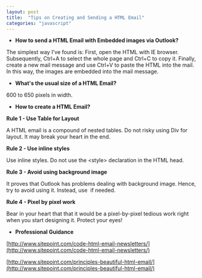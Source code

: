 ```yaml
---
layout: post
title:  "Tips on Creating and Sending a HTML Email"
categories: "javascript"
---
```


* **How to send a HTML Email with Embedded images via Outlook?**

The simplest way I've found is: First, open the HTML with IE browser. Subsequently, Ctrl+A to select the whole page and Ctrl+C to copy it. Finally, create a new mail message and use Ctrl+V to paste the HTML into the mail. In this way, the images are embedded into the mail message.

* **What's the usual size of a HTML Email?**

600 to 650 pixels in width.

* **How to create a HTML Email?**

**Rule 1 - Use Table for Layout**

A HTML email is a compound of nested tables. Do not risky using Div for layout. It may break your heart in the end.

**Rule 2 - Use inline styles**

Use inline styles. Do not use the &lt;style&gt; declaration in the HTML head.

**Rule 3 - Avoid using background image**

It proves that Outlook has problems dealing with background image. Hence, try to avoid using it. Instead, use <img> if needed.

**Rule 4 - Pixel by pixel work**

Bear in your heart that that it would be a pixel-by-pixel tedious work right when you start designing it. Protect your eyes!

* **Professional Guidance**

[http://www.sitepoint.com/code-html-email-newsletters/](http://www.sitepoint.com/code-html-email-newsletters/)

[http://www.sitepoint.com/principles-beautiful-html-email/](http://www.sitepoint.com/principles-beautiful-html-email/)